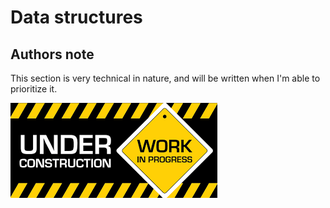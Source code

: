# Data structures

## Authors note

This section is very technical in nature, and will be written when I'm able to prioritize it.

![Under construction](../assets/images/under_construction_wip.png)
